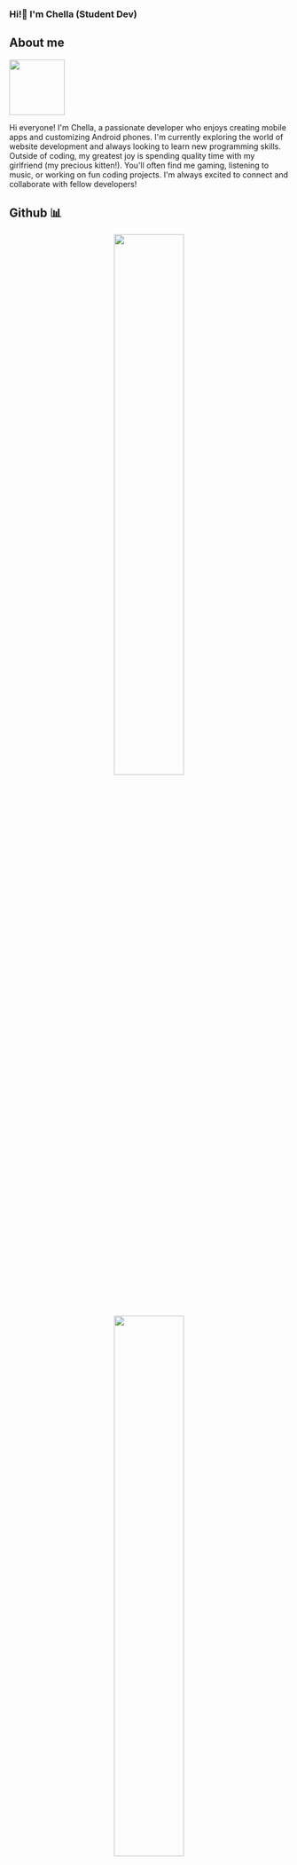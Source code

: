 ### Hi!👋 I'm Chella (Student Dev)

## **About me**
<a href="https://chella-portfolio.vercel.app/">
    <img align="center" width="100" src="./images/EXAMPLE">
</a>
<p>Hi everyone! I'm Chella, a passionate developer who enjoys creating mobile apps and customizing Android phones. I'm currently exploring the world of website development and always looking to learn new programming skills. Outside of coding, my greatest joy is spending quality time with my girlfriend (my precious kitten!). You'll often find me gaming, listening to music, or working on fun coding projects. I'm always excited to connect and collaborate with fellow developers!</p>

## **Github 📊**
<p align="center">
    <img width="50%" src="https://github-readme-stats.vercel.app/api?username=ilovechella&show_icons=true&count_private=true&theme=react&hide_border=true&bg_color=0D1117"/>
    <img width="50%" src="https://github-readme-stats.vercel.app/api/top-langs/?username=ilovechella&show_icons=true&count_private=true&theme=react&hide_border=true&bg_color=0D1117&layout=compact"/>
</p>


## **View Counter**
<p align="center">
	<img src="https://count.getloli.com/@:ilovechella?theme=ai-1" alt="Chella's View Counter"/>
</p>

## **Contact**
<a href="https://chella-portfolio.vercel.app/">
    <img align="Center" width="100" src="./images/EXAMPLE" />
</a>

**Please Contact me on Telegram for a quick response:** [Chella](https://t.me/ilovechella)
